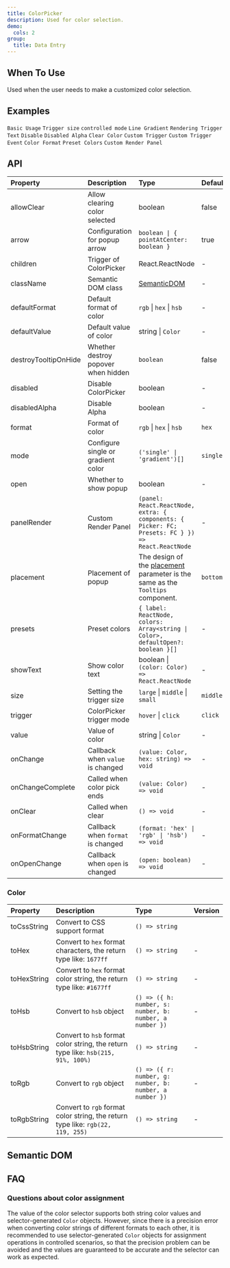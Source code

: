 ```yaml
---
title: ColorPicker
description: Used for color selection.
demo:
  cols: 2
group:
  title: Data Entry
---
```


## When To Use

Used when the user needs to make a customized color selection.

## Examples

<!-- prettier-ignore -->
<code src="./demo/base.tsx">Basic Usage</code>
<code src="./demo/size.tsx">Trigger size</code>
<code src="./demo/controlled.tsx">controlled mode</code>
<code src="./demo/line-gradient.tsx">Line Gradient</code>
<code src="./demo/text-render.tsx">Rendering Trigger Text</code>
<code src="./demo/disabled.tsx">Disable</code>
<code src="./demo/disabled-alpha.tsx">Disabled Alpha</code>
<code src="./demo/allow-clear.tsx">Clear Color</code>
<code src="./demo/trigger.tsx">Custom Trigger</code>
<code src="./demo/trigger-event.tsx">Custom Trigger Event</code>
<code src="./demo/format.tsx">Color Format</code>
<code src="./demo/presets.tsx">Preset Colors</code>
<code src="./demo/panel-render.tsx">Custom Render Panel</code>

## API

<!-- prettier-ignore -->
|Property|Description|Type|Default|Version|
|:--|:--|:--|:--|:--|
|allowClear|Allow clearing color selected|boolean|false||
|arrow|Configuration for popup arrow|`boolean \| { pointAtCenter: boolean }`|true||
|children|Trigger of ColorPicker|React.ReactNode|-||
|className|Semantic DOM class|[SemanticDOM](#semantic-dom)|-||
|defaultFormat|Default format of color|`rgb` \| `hex` \| `hsb`|-||
|defaultValue|Default value of color|string \| `Color`|-||
|destroyTooltipOnHide|Whether destroy popover when hidden|`boolean`|false||
|disabled|Disable ColorPicker|boolean|-||
|disabledAlpha|Disable Alpha|boolean|-||
|format|Format of color|`rgb` \| `hex` \| `hsb`|`hex`||
|mode|Configure single or gradient color|`('single' \| 'gradient')[]`|`single`||
|open|Whether to show popup|boolean|-||
|panelRender|Custom Render Panel|`(panel: React.ReactNode, extra: { components: { Picker: FC; Presets: FC } }) => React.ReactNode`|-||
|placement|Placement of popup|The design of the [placement](/components/tooltip/#api) parameter is the same as the `Tooltips` component.|`bottomLeft`||
|presets|Preset colors|`{ label: ReactNode, colors: Array<string \| Color>, defaultOpen?: boolean }[]`|-|`defaultOpen: `|
|showText|Show color text|boolean \| `(color: Color) => React.ReactNode`|-||
|size|Setting the trigger size|`large` \| `middle` \| `small`|`middle`||
|trigger|ColorPicker trigger mode|`hover` \| `click`|`click`||
|value|Value of color|string \| `Color`|-||
|onChange|Callback when `value` is changed|`(value: Color, hex: string) => void`|-||
|onChangeComplete|Called when color pick ends|`(value: Color) => void`|-||
|onClear|Called when clear|`() => void`|-||
|onFormatChange|Callback when `format` is changed|`(format: 'hex' \| 'rgb' \| 'hsb') => void`|-||
|onOpenChange|Callback when `open` is changed|`(open: boolean) => void`|-||

### Color

<!-- prettier-ignore -->
|Property|Description|Type|Version|
|:--|:--|:--|:--|
|toCssString|Convert to CSS support format|`() => string`||
|toHex|Convert to `hex` format characters, the return type like: `1677ff`|`() => string`|-|
|toHexString|Convert to `hex` format color string, the return type like: `#1677ff`|`() => string`|-|
|toHsb|Convert to `hsb` object|`() => ({ h: number, s: number, b: number, a number })`|-|
|toHsbString|Convert to `hsb` format color string, the return type like: `hsb(215, 91%, 100%)`|`() => string`|-|
|toRgb|Convert to `rgb` object|`() => ({ r: number, g: number, b: number, a number })`|-|
|toRgbString|Convert to `rgb` format color string, the return type like: `rgb(22, 119, 255)`|`() => string`|-|

## Semantic DOM

<code src="./demo/_semantic.tsx" simplify></code>

## FAQ

### Questions about color assignment

The value of the color selector supports both string color values and selector-generated `Color` objects. However, since there is a precision error when converting color strings of different formats to each other, it is recommended to use selector-generated `Color` objects for assignment operations in controlled scenarios, so that the precision problem can be avoided and the values are guaranteed to be accurate and the selector can work as expected.
